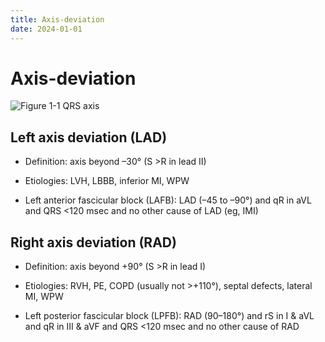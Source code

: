 ```yaml
---
title: Axis-deviation
date: 2024-01-01
---
```


# Axis-deviation

![Figure 1-1 QRS axis](https://i.imgur.com/4a5RI9q.png)

## Left axis deviation (LAD)

- Definition: axis beyond –30° (S >R in lead II)

- Etiologies: LVH, LBBB, inferior MI, WPW

- Left anterior fascicular block (LAFB): LAD (–45 to –90°) and qR in aVL and QRS <120 msec and no other cause of LAD (eg, IMI)

## Right axis deviation (RAD)

- Definition: axis beyond +90° (S >R in lead I)

- Etiologies: RVH, PE, COPD (usually not >+110°), septal defects, lateral MI, WPW

- Left posterior fascicular block (LPFB): RAD (90–180°) and rS in I & aVL and qR in III & aVF and QRS <120 msec and no other cause of RAD

